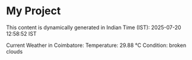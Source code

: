 # My Project

This content is dynamically generated in Indian Time (IST): 2025-07-20 12:58:52 IST


Current Weather in Coimbatore:
Temperature: 29.88 °C
Condition: broken clouds
